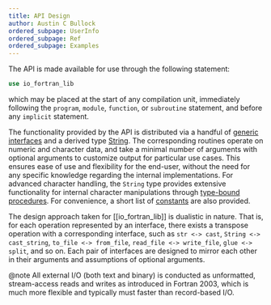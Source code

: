 ```yaml
---
title: API Design
author: Austin C Bullock
ordered_subpage: UserInfo
ordered_subpage: Ref
ordered_subpage: Examples
---
```


The API is made available for use through the following statement:

```fortran
use io_fortran_lib
```

which may be placed at the start of any compilation unit, immediately following the `program`, `module`, `function`, or `subroutine` statement, and before any `implicit` statement.

The functionality provided by the API is distributed via a handful of [generic interfaces](../lists/procedures.html) and a derived type [String](../type/string.html). The corresponding routines operate on numeric and character data, and take a minimal number of arguments with optional arguments to customize output for particular use cases. This ensures ease of use and flexibility for the end-user, without the need for any specific knowledge regarding the internal implementations. For advanced character handling, the `String` type provides extensive functionality for internal character manipulations through [type-bound procedures](Ref/string-methods.html). For convenience, a short list of [constants](../module/io_fortran_lib.html#variable-cr) are also provided.

The design approach taken for [[io_fortran_lib]] is dualistic in nature. That is, for each operation represented by an interface, there exists a transpose operation with a corresponding interface, such as `str <-> cast`, `String <-> cast_string`, `to_file <-> from_file`, `read_file <-> write_file`, `glue <-> split`, and so on. Each pair of interfaces are designed to mirror each other in their arguments and assumptions of optional arguments.

@note All external I/O (both text and binary) is conducted as unformatted, stream-access reads and writes as introduced in Fortran 2003, which is much more flexible and typically must faster than record-based I/O.
